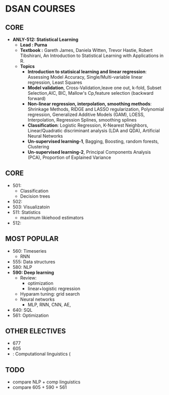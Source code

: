 # DSAN COURSES  

## CORE 









- **ANLY-512: Statistical Learning**
	- **Lead : Purna** 
	- **Textbook :** Gareth James, Daniela Witten, Trevor Hastie, Robert Tibshirani, An Introduction to Statistical Learning with  Applications  in  R. 
	- **Topics**
		-  **Introduction to statisical learning and linear regression**: Assessing Model Accuracy, Single/Multi-variable linear regression, Least Squares
		-  **Model validation**, Cross-Validation,leave one out, k-fold,
Subset Selection,AIC, BIC, Mallow's Cp,feature selection (backward forward)
		-  **Non-linear regression, interpolation, smoothing methods**: Shrinkage Methods, RIDGE and LASSO regularization, Polynomial regression, Generalized Additive Models (GAM), LOESS, Interpolation,  Regression Splines, smoothing splines
		-  **Classification**: Logistic Regression, K-Nearest Neighbors, Linear/Quadratic discriminant analysis (LDA and QDA), Artificial Neural Networks 
		- **Un-supervised learning-1**, Bagging, Boosting, random forests,  Clustering
		- **Un-supervised learning-2**, Principal Components Analysis (PCA), Proportion of Explained Variance






## CORE 

*  501: 
    *  Classification
	*  Decision trees
*  502: 
*  503: Visualizatoin
*  511: Statistics 
	* maximum likiehood estimators
*  512:

## MOST POPULAR 

*  560: Timeseries
	* RNN 
*  555: Data structures 
*  580: NLP
*  **590: Deep learning** 
	* Review: 
		* optimization 
		* linear+logistic regression    
	* Hyparam tuning: grid search    
	* Neural networks 
		* MLP, RNN, CNN, AE,    
*  640: SQL
*  561: Optimization

## OTHER ELECTIVES 

*  677
*  605 
*  : Computational linguistics (


## TODO
* compare NLP + comp linguistics  
* compare 605 + 590 + 561 
